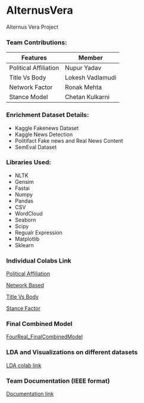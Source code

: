 # AlternusVera
Alternus Vera Project

### **Team Contributions:**

|Features  |  Member |
|-----|-----|
| Political Affiliation                         |  Nupur Yadav |  
| Title Vs Body                   |  Lokesh Vadlamudi  |  
|   Network Factor                           |  Ronak Mehta 
| Stance Model                 |  Chetan Kulkarni |  


### **Enrichment Dataset Details:**

- Kaggle Fakenews Dataset
- Kaggle News Detection
- Politifact Fake news and Real News Content
- SemEval Dataset


### **Libraries Used:**

- NLTK 
- Gensim 
- Fastai
- Numpy
- Pandas
- CSV
- WordCloud
- Seaborn
- Scipy
- Regualr Expression
- Matplotlib
- Sklearn 

### **Individual Colabs Link**

[Political Affiliation](https://github.com/nupursjsu/AlternusVera/blob/master/Political_Affiliation_NupurYadav(2).ipynb)

[Network Based](https://github.com/nupursjsu/AlternusVera/blob/master/Alternus_Vera_Network_Based.ipynb)

[Title Vs Body](https://github.com/nupursjsu/AlternusVera/blob/master/LokiFinalSprint4AV.ipynb)

[Stance Factor](https://github.com/nupursjsu/AlternusVera/blob/master/Stance_To_Fakeness.ipynb)

### **Final Combined Model**

[FourReal_FinalCombinedModel](https://github.com/nupursjsu/AlternusVera/blob/master/FourReal_AlternusVera.ipynb)

### **LDA and Visualizations on different datasets**

[LDA colab link](https://github.com/nupursjsu/AlternusVera/blob/master/Topic_Modeling_Visualizations_for_Alternus_Vera.ipynb)

### **Team Documentation (IEEE format)**

[Documentation link](https://github.com/nupursjsu/AlternusVera/blob/master/Alternus%20Vera%20FourReal.docx)


